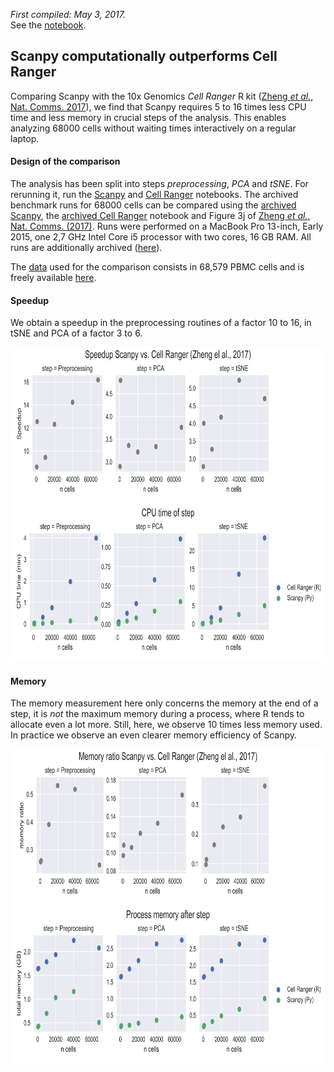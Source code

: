 *First compiled: May 3, 2017.*   
See the [notebook](zheng17_pbmc68k_cellranger_Py.ipynb).

## Scanpy computationally outperforms Cell Ranger

Comparing Scanpy with the 10x Genomics *Cell Ranger* R kit ([Zheng *et al.*, Nat. Comms. 2017](https://dx.doi.org/10.1038/ncomms14049)), we find that Scanpy requires 5 to 16 times  less CPU time and less memory in crucial steps of the analysis. This enables analyzing 68000 cells without waiting times interactively on a regular laptop. 

#### Design of the comparison

The analysis has been split into steps *preprocessing*, *PCA* and *tSNE*. For rerunning it, run the [Scanpy](zheng17_pbmc68k_cellranger_Py.ipynb) and [Cell Ranger](zheng17_pbmc68k_cellranger_R.ipynb) notebooks. The archived benchmark runs for 68000 cells can be compared using the [archived Scanpy](http://falexwolf.de/scanpy_usage/170503_zheng17/zheng17_pbmc64k_cellranger_Py_68000cells.html), the [archived Cell Ranger](http://falexwolf.de/scanpy_usage/170503_zheng17/zheng17_pbmc64k_cellranger_R_68000cells.html) notebook and Figure 3j of [Zheng *et al.*, Nat. Comms. (2017)](https://dx.doi.org/10.1038/ncomms14049). Runs were performed on a MacBook Pro 13-inch, Early 2015, one 2,7 GHz Intel Core i5 processor with two cores, 16 GB RAM. All runs are additionally archived ([here](html)).

The [data](https://s3-us-west-2.amazonaws.com/10x.files/samples/cell/fresh_68k_pbmc_donor_a/fresh_68k_pbmc_donor_a_filtered_gene_bc_matrices.tar.gz) used for the comparison consists in 68,579 PBMC cells and is freely available [here](https://support.10xgenomics.com/single-cell/datasets/fresh_68k_pbmc_donor_a).

#### Speedup

We obtain a speedup in the preprocessing routines of a factor 10 to 16, in tSNE and PCA of a factor 3 to 6.

<img src="figs/speedup.png" height="250">
<img src="figs/cpu_time.png" height="250">

#### Memory

The memory measurement here only concerns the memory at the end of a step, it is *not* the maximum memory during a process, where R tends to allocate even a lot more. Still, here, we observe 10 times less memory used. In practice we observe an even clearer memory efficiency of Scanpy.

<img src="figs/memory_ratio.png" height="250">
<img src="figs/memory.png" height="250">

